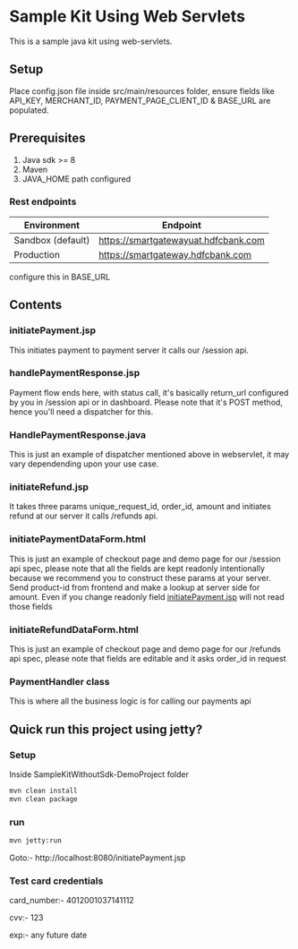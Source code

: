 # Sample Kit Using Web Servlets
This is a sample java kit using web-servlets.

## Setup
Place config.json file inside src/main/resources folder, ensure fields like API_KEY, MERCHANT_ID, PAYMENT_PAGE_CLIENT_ID & BASE_URL are populated.

<!-- block:start:pre-requisites -->
## Prerequisites
1. Java sdk >= 8
2. Maven
3. JAVA_HOME path configured
<!-- block:end:pre-requisites -->

### Rest endpoints
| Environment       | Endpoint                             |
|-------------------|--------------------------------------|
| Sandbox (default) | https://smartgatewayuat.hdfcbank.com |
| Production        | 	https://smartgateway.hdfcbank.com   |
configure this in BASE_URL

## Contents
### initiatePayment.jsp
This initiates payment to payment server it calls our /session api.

### handlePaymentResponse.jsp
Payment flow ends here, with status call, it's basically return_url configured by you in /session api or in dashboard. Please note that
it's POST method, hence you'll need a dispatcher for this.

### HandlePaymentResponse.java
This is just an example of dispatcher mentioned above in webservlet, it may vary dependending upon your use case.

### initiateRefund.jsp
It takes three params unique_request_id, order_id, amount and initiates refund at our server it calls /refunds api.

### initiatePaymentDataForm.html
This is just an example of checkout page and demo page for our /session api spec, please note that all the fields are kept readonly intentionally because we
recommend you to construct these params at your server. Send product-id from frontend and make a lookup at server side for amount.
Even if you change readonly field [initiatePayment.jsp](#initiatePayment.jsp) will not read those fields

### initiateRefundDataForm.html
This is just an example of checkout page and demo page for our /refunds api spec, please note that fields are editable and it asks order_id in request

### PaymentHandler class
This is where all the business logic is for calling our payments api

## Quick run this project using jetty?
### Setup
<!-- block:start:run-server -->
Inside SampleKitWithoutSdk-DemoProject folder
```bash
mvn clean install
mvn clean package
```
### run
```bash
mvn jetty:run
```
Goto:- http://localhost:8080/initiatePayment.jsp
<!-- block:end:run-server -->
### Test card credentials
card_number:- 4012001037141112

cvv:- 123

exp:- any future date